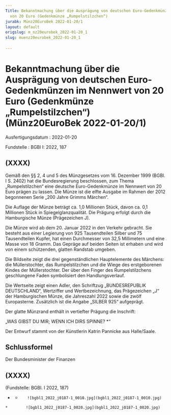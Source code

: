 ```yaml
---
Title: Bekanntmachung über die Ausprägung von deutschen Euro-Gedenkmünzen im Nennwert
  von 20 Euro (Gedenkmünze „Rumpelstilzchen“)
jurabk: Münz20EuroBek 2022-01-20/1
layout: default
origslug: m_nz20eurobek_2022-01-20_1
slug: muenz20eurobek_2022-01-20_1

---
```


# Bekanntmachung über die Ausprägung von deutschen Euro-Gedenkmünzen im Nennwert von 20 Euro (Gedenkmünze „Rumpelstilzchen“) (Münz20EuroBek 2022-01-20/1)

Ausfertigungsdatum
:   2022-01-20

Fundstelle
:   BGBl I: 2022, 187


## (XXXX)

Gemäß den §§ 2, 4 und 5 des Münzgesetzes vom 16. Dezember 1999 (BGBl. I S. 2402) hat die Bundesregierung beschlossen, zum Thema „Rumpelstilzchen“ eine deutsche Euro-Gedenkmünze im Nennwert von 20 Euro prägen zu lassen. Die Münze ist die elfte Ausgabe im Rahmen der 2012 begonnenen Serie „200 Jahre Grimms Märchen“.

Die Auflage der Münze beträgt ca. 1,0 Millionen Stück, davon ca. 0,1 Millionen Stück in Spiegelglanzqualität. Die Prägung erfolgt durch die Hamburgische Münze (Prägezeichen J).

Die Münze wird ab dem 20. Januar 2022 in den Verkehr gebracht. Sie besteht aus einer Legierung von 925 Tausendteilen Silber und 75 Tausendteilen Kupfer, hat einen Durchmesser von 32,5 Millimetern und eine Masse von 18 Gramm. Das Gepräge auf beiden Seiten ist erhaben und wird von einem schützenden, glatten Randstab umgeben.

Die Bildseite zeigt die drei gegenständlichen Hauptelemente des Märchens: die Müllerstochter, das Rumpelstilzchen und die Wiege des erstgeborenen Kindes der Müllerstochter. Der über den Finger des Rumpelstilzchens geschlungene Faden symbolisiert den Handlungsverlauf.

Die Wertseite zeigt einen Adler, den Schriftzug „BUNDESREPUBLIK DEUTSCHLAND“, Wertziffer und Wertbezeichnung, das Prägezeichen „J“ der Hamburgischen Münze, die Jahreszahl 2022 sowie die zwölf Europasterne. Zusätzlich ist die Angabe „SILBER 925“ aufgeprägt.

Der glatte Münzrand enthält in vertiefter Prägung die Inschrift:

„WAS GIBST DU MIR; WENN ICH DIRS SPINNE? \*“

Der Entwurf stammt von der Künstlerin Katrin Pannicke aus Halle/Saale.


## Schlussformel

Der Bundesminister der Finanzen


## (XXXX)

(Fundstelle: BGBl. I 2022, 187)



*    *        ![bgbl1_2022_j0187-1_0010.jpg](bgbl1_2022_j0187-1_0010.jpg)
    *        ![bgbl1_2022_j0187-1_0020.jpg](bgbl1_2022_j0187-1_0020.jpg)


